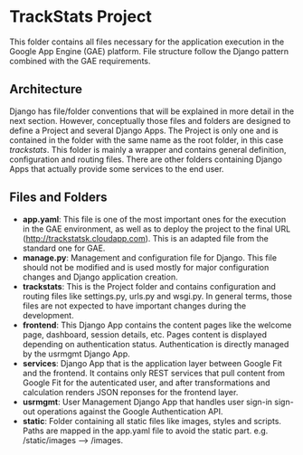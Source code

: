 # TrackStats Project
This folder contains all files necessary for the application execution in the Google App Engine (GAE) platform. File structure follow the Django pattern combined with the GAE requirements.

## Architecture
Django has file/folder conventions that will be explained in more detail in the next section. However, conceptually those files and folders are designed to define a Project and several Django Apps. The Project is only one and is contained in the folder with the same name as the root folder, in this case _trackstats_. This folder is mainly a wrapper and contains general definition, configuration and routing files. There are other folders containing Django Apps that actually provide some services to the end user. 

## Files and Folders
* **app.yaml**: This file is one of the most important ones for the execution in the GAE environment, as well as to deploy the project to the final URL (http://trackstatsk.cloudapp.com). This is an adapted file from the standard one for GAE.
* **manage.py**: Management and configuration file for Django. This file should not be modified and is used mostly for major configuration changes and Django application creation.
* **trackstats**: This is the Project folder and contains configuration and routing files like settings.py, urls.py and wsgi.py. In general terms, those files are not expected to have important changes during the development.
* **frontend**: This Django App contains the content pages like the welcome page, dashboard, session details, etc. Pages content is displayed depending on authentication status. Authentication is directly managed by the usrmgmt Django App.
* **services**: Django App that is the application layer between Google Fit and the frontend. It contains only REST services that pull content from Google Fit for the autenticated user, and after transformations and calculation renders JSON reponses for the frontend layer.
* **usrmgmt**: User Management Django App that handles user sign-in sign-out operations against the Google Authentication API.
* **static**: Folder containing all static files like images, styles and scripts. Paths are mapped in the app.yaml file to avoid the static part. e.g. /static/images --> /images.
